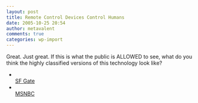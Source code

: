 ```yaml
---
layout: post
title: Remote Control Devices Control Humans
date: 2005-10-25 20:54
author: metavalent
comments: true
categories: wp-import
---
```

Great.  Just great.  If this is what the public is ALLOWED to see, what do you think the highly classified versions of this technology look like? 
<ul><li></li><a href="https://www.sfgate.com/cgi-bin/article.cgi?file=/news/archive/2005/10/25/financial/f133702D73.DTL">SF Gate</a>
<li></li><a href="https://www.msnbc.msn.com/id/9816703/">MSNBC</a></ul>
